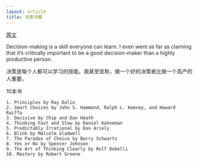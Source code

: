 ```yaml
---
layout: article
title: 决策书籍
---
```


[原文](https://deanyeong.com/decision-making-books/)


Decision-making is a skill everyone can learn. I even went as far as claiming that it’s critically important to be a good decision-maker than a highly productive person.

决策是每个人都可以学习的技能。我甚至宣称，做一个好的决策者比做一个高产的人重要。


10本书 


```
1. Principles by Ray Dalio
2. Smart Choices by John S. Hammond, Ralph L. Keeney, and Howard Raiffa
3. Decisive by Chip and Dan Heath
4. Thinking Fast and Slow by Daniel Kahneman
5. Predictably Irrational by Dan Ariely
6. Blink by Malcolm Gladwell
7. The Paradox of Choice by Barry Schwartz
8. Yes or No by Spencer Johnson
9. The Art of Thinking Clearly by Rolf Dobelli
10. Mastery by Robert Greene
```

